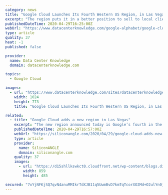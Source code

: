 ```yaml
---
category: news
title: "Google Cloud Launches Its Fourth Western US Region, in Las Vegas"
excerpt: "The region puts it in a better position to sell to local clients and adds another location for distributing workloads."
publishedDateTime: 2020-04-29T16:25:00Z
webUrl: "https://www.datacenterknowledge.com/google-alphabet/google-cloud-launches-its-fourth-western-us-region-las-vegas"
type: article
quality: 37
heat: -1
published: false

provider:
  name: Data Center Knowledge
  domain: datacenterknowledge.com

topics:
  - Google Cloud

images:
  - url: "https://www.datacenterknowledge.com/sites/datacenterknowledge.com/files/sharknado%20premiere%20vegas%202013%20getty.jpg"
    width: 1024
    height: 773
    title: "Google Cloud Launches Its Fourth Western US Region, in Las Vegas"

related:
  - title: "Google Cloud adds a new region in Las Vegas"
    excerpt: "The new region announced today is Google’s fourth in the western United States and seventh nationwide. “Now open to Google Cloud customers, the Las Vegas region provides you with the speed and availability you need to innovate faster and build high-performing applications that cater to the needs of nearby end users,"
    publishedDateTime: 2020-04-29T16:57:00Z
    webUrl: "https://siliconangle.com/2020/04/29/google-cloud-adds-new-region-las-vegas/"
    type: article
    provider:
      name: SiliconANGLE
      domain: siliconangle.com
    quality: 37
    images:
      - url: "https://d15shllkswkct0.cloudfront.net/wp-content/blogs.dir/1/files/2020/04/Google-Cloud-las-vegas.png"
        width: 859
        height: 485

secured: "7xYjNFKjSQ7qvN4anuMMIkrTdXJB11q5UwmBvD7kmTqTcorXO2Md+O2ulYn0jM48+OyITp5fb89z6cSg+Zwd5YN2CBzGzsPYyxZM5JwTPbJflTqtIQTzE+W8vafhBD/O4w6uQcJ0Lz3Pndd2Ov4Pekmu03ELSWXjsEOZ+/UYkoVQBFezyIhl2SRWbYSyFApdI5pZwU9uipGiJpz+LiCRsYXl3kgRQG9rRI+WduYOsVrbq/aWZyWIuPS57fj816vkMre+ApmjeywcLOKqlNsZQiHe0drj0kgL/ZYqgIjSnsez3a+862NhYKRk7NDifkzOlsEDUQPWx+iVahuiJYpWMLH934g9+3ZnLfAAJiuZOBsY3gw0zwXuiGoSlOrTHE+zYAyQQUh5VsxQ+47k9r5Blh1xw3s18fTwEi/jjF7e9kJROKTlwRi/KU71+uRCwChp53crWRaCFfuFETJP4n4MyY9pRG5MFNxY3meoluAy+HM=;dYZ5JZkHAeQR8RMaIvpXOQ=="
---
```



